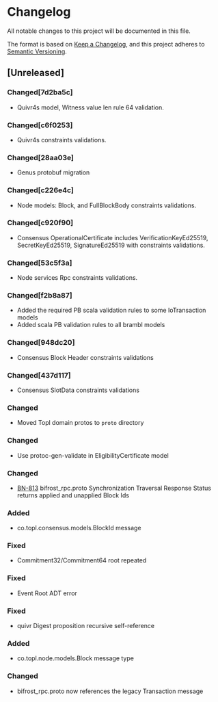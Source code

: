 # Changelog

All notable changes to this project will be documented in this file.

The format is based on [Keep a Changelog](https://keepachangelog.com/en/1.0.0/),
and this project adheres to [Semantic Versioning](https://semver.org/spec/v2.0.0.html).

## [Unreleased]


### Changed[7d2ba5c]
- Quivr4s model, Witness value len rule 64 validation.

### Changed[c6f0253]
- Quivr4s constraints validations.

### Changed[28aa03e]
- Genus protobuf migration

### Changed[c226e4c]
- Node models: Block, and FullBlockBody constraints validations.

### Changed[c920f90]
- Consensus OperationalCertificate includes VerificationKeyEd25519, SecretKeyEd25519, SignatureEd25519 with constraints validations.

### Changed[53c5f3a]
- Node services Rpc constraints validations.

### Changed[f2b8a87]
- Added the required PB scala validation rules to some IoTransaction models
- Added scala PB validation rules to all brambl models

### Changed[948dc20]
- Consensus Block Header constraints validations

### Changed[437d117]
- Consensus SlotData constraints validations

### Changed
- Moved Topl domain protos to `proto` directory

### Changed
- Use protoc-gen-validate in EligibilityCertificate model

### Changed
- [BN-813](https://topl.atlassian.net/browse/BN-813) bifrost_rpc.proto Synchronization Traversal Response Status returns applied and unapplied Block Ids

### Added
- co.topl.consensus.models.BlockId message

### Fixed
- Commitment32/Commitment64 root repeated

### Fixed
- Event Root ADT error

### Fixed
- quivr Digest proposition recursive self-reference

### Added 
- co.topl.node.models.Block message type

### Changed
- bifrost_rpc.proto now references the legacy Transaction message
